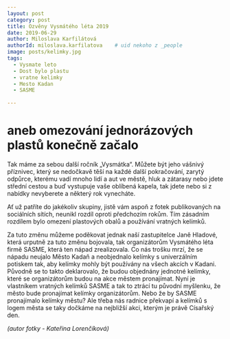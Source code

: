 ```yaml
---
layout: post
category: post
title: Ozvěny Vysmátého léta 2019    
date: 2019-06-29
author: Miloslava Karfilátová
authorId: miloslava.karfilatova    # uid nekoho z _people
image: posts/kelimky.jpg
tags:
  - Vysmate leto
  - Dost bylo plastu
  - vratne kelimky
  - Mesto Kadan
  - SASME
  
---
```


# aneb omezování jednorázových plastů konečně začalo  


Tak máme za sebou další ročník „Vysmátka“. 
Můžete být jeho vášnivý příznivec, který se nedočkavě těší na každé další pokračování, zarytý odpůrce, kterému vadí mnoho lidí a aut ve městě,
hluk a zátarasy nebo jdete střední cestou a buď vystupuje vaše oblíbená kapela, tak jdete nebo si z nabídky nevyberete a některý rok vynecháte.

Ať už patříte do jakékoliv skupiny, jistě vám aspoň z fotek publikovaných na sociálních sítích, neunikl rozdíl oproti předchozím rokům. 
Tím zásadním rozdílem bylo omezení plastových obalů a používání vratných kelímků.

Za tuto změnu můžeme poděkovat jednak naší zastupitelce Janě Hladové, která urputně za tuto změnu bojovala, tak organizátorům Vysmátého léta firmě SASME, 
která ten nápad zrealizovala. 
Co nás trošku mrzí, že se nápadu neujalo Město Kadaň a neobjednalo kelímky s univerzálním potiskem tak, aby kelímky mohly být používány na všech akcích v Kadani. 
Původně se to takto deklarovalo, že budou objednány jednotné kelímky, které se organizátorům budou na akce městem pronajímat. 
Nyní je vlastníkem vratných kelímků SASME a tak to ztrácí tu původní myšlenku, že město bude pronajímat kelímky organizátorům. 
Nebo že by SASME pronajímalo kelímky městu? 
Ale třeba nás radnice překvapí a kelímků s logem města se taky dočkáme na nejbližší akci, kterým je právě Císařský den.

*(autor fotky - Kateřina Lorenčíková)*
